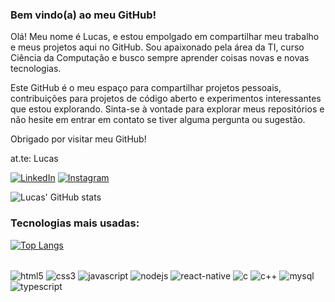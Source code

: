 ### Bem vindo(a) ao meu GitHub!

Olá! Meu nome é Lucas, e estou empolgado em compartilhar meu trabalho e meus projetos aqui no GitHub. Sou apaixonado pela área da TI, curso Ciência da Computação e busco sempre aprender coisas novas e novas tecnologias.

Este GitHub é o meu espaço para compartilhar projetos pessoais, contribuições para projetos de código aberto e experimentos interessantes que estou explorando. Sinta-se à vontade para explorar meus repositórios e não hesite em entrar em contato se tiver alguma pergunta ou sugestão.

Obrigado por visitar meu GitHub!

at.te: Lucas

[![LinkedIn](https://img.shields.io/badge/LinkedIn-0077B5?style=for-the-badge&logo=linkedin&logoColor=white)](https://www.linkedin.com/in/lucas-lobo-776745260/) [![Instagram](https://img.shields.io/badge/Instagram-E4405F?style=for-the-badge&logo=instagram&logoColor=white)](https://www.instagram.com/lucaslobo_94/)

![Lucas' GitHub stats](https://github-readme-stats.vercel.app/api?username=Llobo9403&show_icons=true&theme=vue-dark)

### Tecnologias mais usadas:

[![Top Langs](https://github-readme-stats.vercel.app/api/top-langs/?username=Llobo9403)](https://github.com/Llobo9403/github-readme-stats)

<div style="display: inline_block"><br/>
<img align="center" alt="html5"src="https://img.shields.io/badge/HTML5-E34F26?style=for-the-badge&logo=html5&logoColor=white">
<img align="center" alt="css3"src="https://img.shields.io/badge/CSS3-1572B6?style=for-the-badge&logo=css3&logoColor=white">
<img align="center" alt="javascript"src="https://img.shields.io/badge/JavaScript-F7DF1E?style=for-the-badge&logo=javascript&logoColor=black">
<img align="center" alt="nodejs"src="https://img.shields.io/badge/Node.js-43853D?style=for-the-badge&logo=node.js&logoColor=white">
<img align="center" alt="react-native"src="https://img.shields.io/badge/React_Native-20232A?style=for-the-badge&logo=react&logoColor=61DAFB">
<img align="center" alt="c"src="https://img.shields.io/badge/C-00599C?style=for-the-badge&logo=c&logoColor=white">
<img align="center" alt="c++"src="https://img.shields.io/badge/C%2B%2B-00599C?style=for-the-badge&logo=c%2B%2B&logoColor=white">
<img align="center" alt="mysql"src="https://img.shields.io/badge/MySQL-00000F?style=for-the-badge&logo=mysql&logoColor=white">
<img align="center" alt="typescript"src="https://img.shields.io/badge/TypeScript-007ACC?style=for-the-badge&logo=typescript&logoColor=white">
</div>

